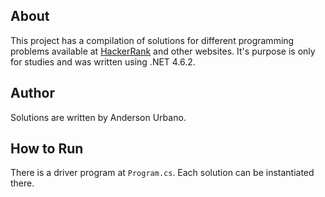 ## About

This project has a compilation of solutions for different programming problems available at [HackerRank](https://www.hackerrank.com/) and other websites. It's purpose is only for studies and was written using .NET 4.6.2.

## Author

Solutions are written by Anderson Urbano.

## How to Run

There is a driver program at `Program.cs`. Each solution can be instantiated there.
